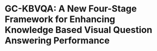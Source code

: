 # GC-KBVQA: A New Four-Stage Framework for Enhancing Knowledge Based Visual Question Answering Performance
